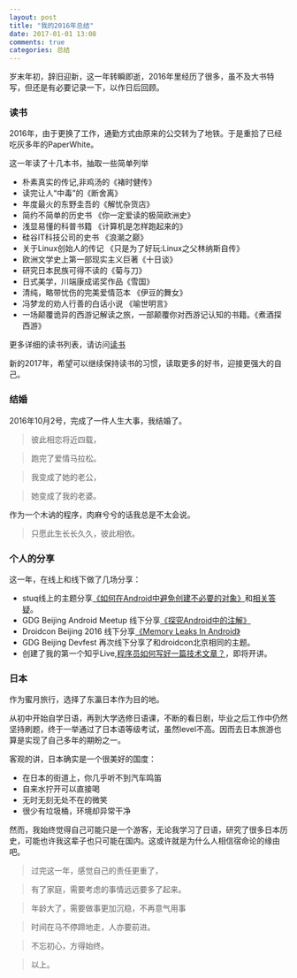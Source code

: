 ```yaml
---
layout: post
title: "我的2016年总结"
date: 2017-01-01 13:08
comments: true
categories: 总结 
---
```


岁末年初，辞旧迎新，这一年转瞬即逝，2016年里经历了很多，虽不及大书特写，但还是有必要记录一下，以作日后回顾。

<!--more-->

### 读书
2016年，由于更换了工作，通勤方式由原来的公交转为了地铁。于是重拾了已经吃灰多年的PaperWhite。

这一年读了十几本书，抽取一些简单列举

  * 朴素真实的传记,非鸡汤的《褚时健传》
  * 读完让人“中毒”的《断舍离》
  * 年度最火的东野圭吾的《解忧杂货店》
  * 简约不简单的历史书 《你一定爱读的极简欧洲史》
  * 浅显易懂的科普书籍 《计算机是怎样跑起来的》
  * 硅谷IT科技公司的史书 《浪潮之巅》
  * 关于Linux创始人的传记 《只是为了好玩:Linux之父林纳斯自传》
  * 欧洲文学史上第一部现实主义巨著《十日谈》
  * 研究日本民族可得不读的《菊与刀》
  * 日式美学，川端康成诺奖作品《雪国》
  * 清纯，略带忧伤的完美爱情范本 《伊豆的舞女》
  * 冯梦龙的劝人行善的白话小说 《喻世明言》
  * 一场颠覆诡异的西游记解读之旅，一部颠覆你对西游记认知的书籍。《煮酒探西游》

更多详细的读书列表，请访问[读书](http://droidyue.com/reading/)

新的2017年，希望可以继续保持读书的习惯，读取更多的好书，迎接更强大的自己。

### 结婚
2016年10月2号，完成了一件人生大事，我结婚了。

> 彼此相恋将近四载，

> 跑完了爱情马拉松。

> 我变成了她的老公，

> 她变成了我的老婆。

作为一个木讷的程序，肉麻兮兮的话我总是不太会说。

> 只愿此生长长久久，彼此相依。

### 个人的分享
这一年，在线上和线下做了几场分享：

  * stuq线上的主题分享[《如何在Android中避免创建不必要的对象》](http://droidyue.com/blog/2016/08/01/avoid-creating-unnecesssary-objects-in-android/)和[相关答疑](http://droidyue.com/blog/2016/10/24/notes-for-an-android-qa/)。
  * GDG Beijing Android Meetup 线下分享[《探究Android中的注解》](http://droidyue.com/blog/2016/08/14/android-annnotation/)
  * Droidcon Beijing 2016 线下分享[《Memory Leaks In Android》](http://droidyue.com/blog/2016/11/23/memory-leaks-in-android/)
  * GDG Beijing Devfest 再次线下分享了和droidcon北京相同的主题。
  * 创建了我的第一个知乎Live,[程序员如何写好一篇技术文章？](https://www.zhihu.com/lives/796775894273363968)，即将开讲。

### 日本
作为蜜月旅行，选择了东瀛日本作为目的地。

从初中开始自学日语，再到大学选修日语课，不断的看日剧，毕业之后工作中仍然坚持刷题，终于一举通过了日本语等级考试，虽然level不高。因而去日本旅游也算是实现了自己多年的期盼之一。

客观的讲，日本确实是一个很美好的国度：

  * 在日本的街道上，你几乎听不到汽车鸣笛
  * 自来水拧开可以直接喝
  * 无时无刻无处不在的微笑
  * 很少有垃圾桶，环境却异常干净

然而，我始终觉得自己可能只是一个游客，无论我学习了日语，研究了很多日本历史，可能也许我这辈子也只可能在国内。这或许就是为什么人相信宿命论的缘由吧。


> 过完这一年，感觉自己的责任更重了，

> 有了家庭，需要考虑的事情远远要多了起来。

> 年龄大了，需要做事更加沉稳，不再意气用事

> 时间在马不停蹄地走，人亦要前进。

> 不忘初心，方得始终。

> 以上。

